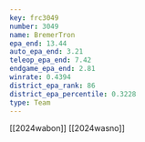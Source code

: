 ```yaml
---
key: frc3049
number: 3049
name: BremerTron
epa_end: 13.44
auto_epa_end: 3.21
teleop_epa_end: 7.42
endgame_epa_end: 2.81
winrate: 0.4394
district_epa_rank: 86
district_epa_percentile: 0.3228
type: Team
---
```

[[2024wabon]]
[[2024wasno]]

